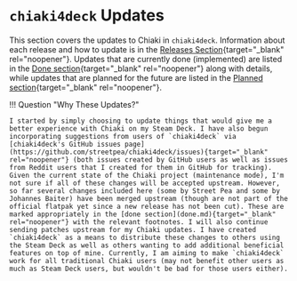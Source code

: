 # `chiaki4deck` Updates

This section covers the updates to Chiaki in `chiaki4deck`. Information about each release and how to update is in the [Releases Section](releases.md){target="_blank" rel="noopener"}. Updates that are currently done (implemented) are listed in the [Done section](done.md){target="_blank" rel="noopener"} along with details, while updates that are planned for the future are listed in the [Planned section](planned.md){target="_blank" rel="noopener"}.

!!! Question "Why These Updates?"

    I started by simply choosing to update things that would give me a better experience with Chiaki on my Steam Deck. I have also begun incorporating suggestions from users of `chiaki4deck` via [chiaki4deck's GitHub issues page](https://github.com/streetpea/chiaki4deck/issues){target="_blank" rel="noopener"} (both issues created by GitHub users as well as issues from Reddit users that I created for them in GitHub for tracking). Given the current state of the Chiaki project (maintenance mode), I'm not sure if all of these changes will be accepted upstream. However, so far several changes included here (some by Street Pea and some by Johannes Baiter) have been merged upstream (though are not part of the official flatpak yet since a new release has not been cut). These are marked appropriately in the [done section](done.md){target="_blank" rel="noopener"} with the relevant footnotes. I will also continue sending patches upstream for my Chiaki updates. I have created `chiaki4deck` as a means to distribute these changes to others using the Steam Deck as well as others wanting to add additional beneficial features on top of mine. Currently, I am aiming to make `chiaki4deck` work for all traditional Chiaki users (may not benefit other users as much as Steam Deck users, but wouldn't be bad for those users either).